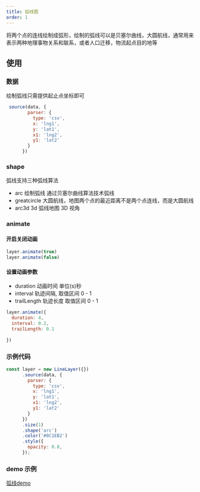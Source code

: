 ```yaml
---
title: 弧线图
order: 1
---
```

将两个点的连线绘制成弧形，绘制的弧线可以是贝塞尔曲线，大圆航线，通常用来表示两种地理事物关系和联系，或者人口迁移，物流起点目的地等

## 使用

### 数据
绘制弧线只需提供起止点坐标即可


```javascript
 source(data, {
        parser: {
          type: 'csv',
          x: 'lng1',
          y: 'lat1',
          x1: 'lng2',
          y1: 'lat2'
        }
      })
```

### shape

弧线支持三种弧线算法

- arc 绘制弧线 通过贝塞尔曲线算法技术弧线
- greatcircle 大圆航线，地图两个点的最近距离不是两个点连线，而是大圆航线
- arc3d 3d 弧线地图 3D 视角

### animate

#### 开启关闭动画

```javascript
layer.animate(true)
layer.animate(false)
```

#### 设置动画参数

- duration 动画时间 单位(s)秒
- interval 轨迹间隔, 取值区间 0 - 1
- trailLength 轨迹长度 取值区间 0 - 1

```javascript
layer.animate({
  duration: 4,
  interval: 0.2,
  trailLength: 0.1
  
})
```


### 示例代码

```javascript
const layer = new LineLayer({})
      .source(data, {
        parser: {
          type: 'csv',
          x: 'lng1',
          y: 'lat1',
          x1: 'lng2',
          y1: 'lat2'
        }
      })
      .size(1)
      .shape('arc')
      .color('#8C1EB2')
      .style({
        opacity: 0.8,
      });
```

### demo 示例
[弧线demo](../../../../examples/gallery/basic#arcCircle)
